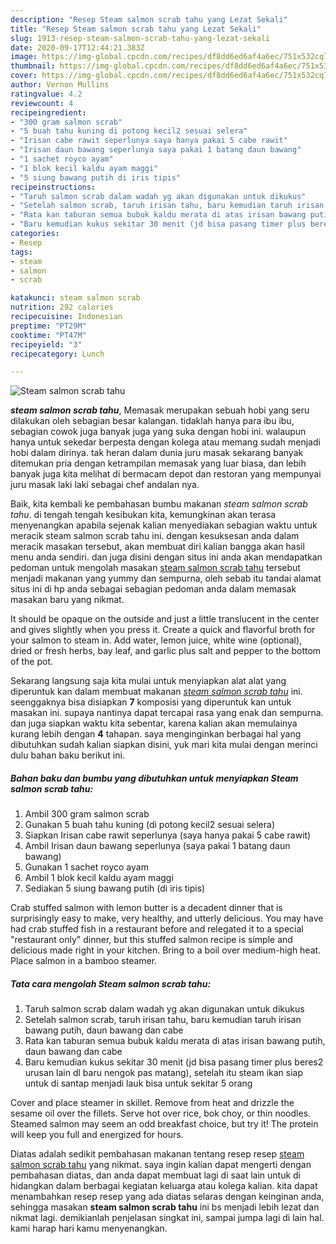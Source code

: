 ```yaml
---
description: "Resep Steam salmon scrab tahu yang Lezat Sekali"
title: "Resep Steam salmon scrab tahu yang Lezat Sekali"
slug: 1913-resep-steam-salmon-scrab-tahu-yang-lezat-sekali
date: 2020-09-17T12:44:21.383Z
image: https://img-global.cpcdn.com/recipes/df8dd6ed6af4a6ec/751x532cq70/steam-salmon-scrab-tahu-foto-resep-utama.jpg
thumbnail: https://img-global.cpcdn.com/recipes/df8dd6ed6af4a6ec/751x532cq70/steam-salmon-scrab-tahu-foto-resep-utama.jpg
cover: https://img-global.cpcdn.com/recipes/df8dd6ed6af4a6ec/751x532cq70/steam-salmon-scrab-tahu-foto-resep-utama.jpg
author: Vernon Mullins
ratingvalue: 4.2
reviewcount: 4
recipeingredient:
- "300 gram salmon scrab"
- "5 buah tahu kuning di potong kecil2 sesuai selera"
- "Irisan cabe rawit seperlunya saya hanya pakai 5 cabe rawit"
- "Irisan daun bawang seperlunya saya pakai 1 batang daun bawang"
- "1 sachet royco ayam"
- "1 blok kecil kaldu ayam maggi"
- "5 siung bawang putih di iris tipis"
recipeinstructions:
- "Taruh salmon scrab dalam wadah yg akan digunakan untuk dikukus"
- "Setelah salmon scrab, taruh irisan tahu, baru kemudian taruh irisan bawang putih, daun bawang dan cabe"
- "Rata kan taburan semua bubuk kaldu merata di atas irisan bawang putih, daun bawang dan cabe"
- "Baru kemudian kukus sekitar 30 menit (jd bisa pasang timer plus beres2 urusan lain dl baru nengok pas matang), setelah itu steam ikan siap untuk di santap menjadi lauk bisa untuk sekitar 5 orang"
categories:
- Resep
tags:
- steam
- salmon
- scrab

katakunci: steam salmon scrab 
nutrition: 292 calories
recipecuisine: Indonesian
preptime: "PT29M"
cooktime: "PT47M"
recipeyield: "3"
recipecategory: Lunch

---
```



![Steam salmon scrab tahu](https://img-global.cpcdn.com/recipes/df8dd6ed6af4a6ec/751x532cq70/steam-salmon-scrab-tahu-foto-resep-utama.jpg)

<b><i>steam salmon scrab tahu</i></b>, Memasak merupakan sebuah hobi yang seru dilakukan oleh sebagian besar kalangan. tidaklah hanya para ibu ibu, sebagian cowok juga banyak juga yang suka dengan hobi ini. walaupun hanya untuk sekedar berpesta dengan kolega atau memang sudah menjadi hobi dalam dirinya. tak heran dalam dunia juru masak sekarang banyak ditemukan pria dengan ketrampilan memasak yang luar biasa, dan lebih banyak juga kita melihat di bermacam depot dan restoran yang mempunyai juru masak laki laki sebagai chef andalan nya.

Baik, kita kembali ke pembahasan bumbu makanan <i>steam salmon scrab tahu</i>. di tengah tengah kesibukan kita, kemungkinan akan terasa menyenangkan apabila sejenak kalian menyediakan sebagian waktu untuk meracik steam salmon scrab tahu ini. dengan kesuksesan anda dalam meracik masakan tersebut, akan membuat diri kalian bangga akan hasil menu anda sendiri. dan juga disini dengan situs ini anda akan mendapatkan pedoman untuk mengolah masakan <u>steam salmon scrab tahu</u> tersebut menjadi makanan yang yummy dan sempurna, oleh sebab itu tandai alamat situs ini di hp anda sebagai sebagian pedoman anda dalam memasak masakan baru yang nikmat.

It should be opaque on the outside and just a little translucent in the center and gives slightly when you press it. Create a quick and flavorful broth for your salmon to steam in. Add water, lemon juice, white wine (optional), dried or fresh herbs, bay leaf, and garlic plus salt and pepper to the bottom of the pot.


Sekarang langsung saja kita mulai untuk menyiapkan alat alat yang diperuntuk kan dalam membuat makanan <u><i>steam salmon scrab tahu</i></u> ini. seenggaknya bisa disiapkan <b>7</b> komposisi yang diperuntuk kan untuk masakan ini. supaya nantinya dapat tercapai rasa yang enak dan sempurna. dan juga siapkan waktu kita sebentar, karena kalian akan memulainya kurang lebih dengan <b>4</b> tahapan. saya menginginkan berbagai hal yang dibutuhkan sudah kalian siapkan disini, yuk mari kita mulai dengan merinci dulu bahan baku berikut ini.

<!--inarticleads1-->

##### Bahan baku dan bumbu yang dibutuhkan untuk menyiapkan Steam salmon scrab tahu:

1. Ambil 300 gram salmon scrab
1. Gunakan 5 buah tahu kuning (di potong kecil2 sesuai selera)
1. Siapkan Irisan cabe rawit seperlunya (saya hanya pakai 5 cabe rawit)
1. Ambil Irisan daun bawang seperlunya (saya pakai 1 batang daun bawang)
1. Gunakan 1 sachet royco ayam
1. Ambil 1 blok kecil kaldu ayam maggi
1. Sediakan 5 siung bawang putih (di iris tipis)


Crab stuffed salmon with lemon butter is a decadent dinner that is surprisingly easy to make, very healthy, and utterly delicious. You may have had crab stuffed fish in a restaurant before and relegated it to a special &#34;restaurant only&#34; dinner, but this stuffed salmon recipe is simple and delicious made right in your kitchen. Bring to a boil over medium-high heat. Place salmon in a bamboo steamer. 

<!--inarticleads2-->

##### Tata cara mengolah Steam salmon scrab tahu:

1. Taruh salmon scrab dalam wadah yg akan digunakan untuk dikukus
1. Setelah salmon scrab, taruh irisan tahu, baru kemudian taruh irisan bawang putih, daun bawang dan cabe
1. Rata kan taburan semua bubuk kaldu merata di atas irisan bawang putih, daun bawang dan cabe
1. Baru kemudian kukus sekitar 30 menit (jd bisa pasang timer plus beres2 urusan lain dl baru nengok pas matang), setelah itu steam ikan siap untuk di santap menjadi lauk bisa untuk sekitar 5 orang


Cover and place steamer in skillet. Remove from heat and drizzle the sesame oil over the fillets. Serve hot over rice, bok choy, or thin noodles. Steamed salmon may seem an odd breakfast choice, but try it! The protein will keep you full and energized for hours. 

Diatas adalah sedikit pembahasan makanan tentang resep resep <u>steam salmon scrab tahu</u> yang nikmat. saya ingin kalian dapat mengerti dengan pembahasan diatas, dan anda dapat membuat lagi di saat lain untuk di hidangkan dalam berbagai kegiatan keluarga atau kolega kalian. kita dapat menambahkan resep resep yang ada diatas selaras dengan keinginan anda, sehingga masakan <b>steam salmon scrab tahu</b> ini bs menjadi lebih lezat dan nikmat lagi. demikianlah penjelasan singkat ini, sampai jumpa lagi di lain hal. kami harap hari kamu menyenangkan.
